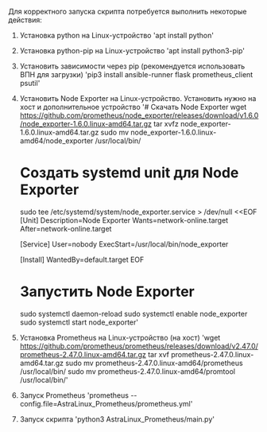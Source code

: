 Для корректного запуска скрипта потребуется выполнить некоторые действия:
1) Установка python на Linux-устройство
   'apt install python'
2) Установка python-pip на Linux-устройство
   'apt install python3-pip'
3) Установить зависимости через pip (рекомендуется использовать ВПН для загрузки)
   'pip3 install ansible-runner flask prometheus_client psutil'
4) Установить Node Exporter на Linux-устройство. Установить нужно на хост и дополнительное устройство
     '# Скачать Node Exporter
     wget https://github.com/prometheus/node_exporter/releases/download/v1.6.0/node_exporter-1.6.0.linux-amd64.tar.gz
     tar xvfz node_exporter-1.6.0.linux-amd64.tar.gz
     sudo mv node_exporter-1.6.0.linux-amd64/node_exporter /usr/local/bin/
     
     # Создать systemd unit для Node Exporter
     sudo tee /etc/systemd/system/node_exporter.service > /dev/null <<EOF
     [Unit]
     Description=Node Exporter
     Wants=network-online.target
     After=network-online.target
     
     [Service]
     User=nobody
     ExecStart=/usr/local/bin/node_exporter
     
     [Install]
     WantedBy=default.target
     EOF
     
     # Запустить Node Exporter
     sudo systemctl daemon-reload
     sudo systemctl enable node_exporter
     sudo systemctl start node_exporter'
5) Установка Prometheus на Linux-устройство (на хост)
   'wget https://github.com/prometheus/prometheus/releases/download/v2.47.0/prometheus-2.47.0.linux-amd64.tar.gz
     tar xvf prometheus-2.47.0.linux-amd64.tar.gz
     sudo mv prometheus-2.47.0.linux-amd64/prometheus /usr/local/bin/
     sudo mv prometheus-2.47.0.linux-amd64/promtool /usr/local/bin/'
7) Запуск Prometheus
   'prometheus --config.file=AstraLinux_Prometheus/prometheus.yml'
8) Запуск скрипта
   'python3 AstraLinux_Prometheus/main.py'
